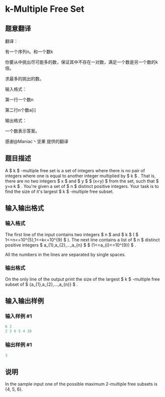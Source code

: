 # k-Multiple Free Set

## 题意翻译

翻译：

有一个序列n。和一个数k

你要从中挑出尽可能多的数，保证其中不存在一对数，满足一个数是另一个数的k倍。

求最多的挑出的数。

输入格式：

第一行一个数n

第二行n个数a[i]

输出格式：

一个数表示答案。

感谢@Maniac丶坚果 提供的翻译

## 题目描述

A $ k $ -multiple free set is a set of integers where there is no pair of integers where one is equal to another integer multiplied by $ k $ . That is, there are no two integers $ x $ and $ y $ $ (x<y) $ from the set, such that $ y=x·k $ . You're given a set of $ n $ distinct positive integers. Your task is to find the size of it's largest $ k $ -multiple free subset.

## 输入输出格式

### 输入格式

The first line of the input contains two integers $ n $ and $ k $ ( $ 1<=n<=10^{5},1<=k<=10^{9} $ ). The next line contains a list of $ n $ distinct positive integers $ a_{1},a_{2},...,a_{n} $ $ (1<=a_{i}<=10^{9}) $ .

All the numbers in the lines are separated by single spaces.

### 输出格式

On the only line of the output print the size of the largest $ k $ -multiple free subset of $ {a_{1},a_{2},...,a_{n}} $ .

## 输入输出样例

### 输入样例 #1

```cpp
6 2
2 3 6 5 4 10

```
### 输出样例 #1

```cpp
3

```
## 说明

In the sample input one of the possible maximum 2-multiple free subsets is {4, 5, 6}.

